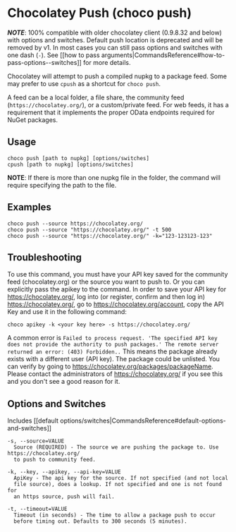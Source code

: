 # Chocolatey Push (choco push)
***NOTE***: 100% compatible with older chocolatey client (0.9.8.32 and below) with options and switches. Default push location is deprecated and will be removed by v1. In most cases you can still pass options and switches with one dash (`-`). See [[how to pass arguments|CommandsReference#how-to-pass-options--switches]] for more details.

Chocolatey will attempt to push a compiled nupkg to a package feed.
 Some may prefer to use `cpush` as a shortcut for `choco push`.

A feed can be a local folder, a file share, the community feed
 (`https://chocolatey.org/`), or a custom/private feed. For web
 feeds, it has a requirement that it implements the proper OData
 endpoints required for NuGet packages.

## Usage

    choco push [path to nupkg] [options/switches]
    cpush [path to nupkg] [options/switches]

**NOTE**: If there is more than one nupkg file in the folder, the command
 will require specifying the path to the file.

## Examples

    choco push --source https://chocolatey.org/
    choco push --source "https://chocolatey.org/" -t 500
    choco push --source "https://chocolatey.org/" -k="123-123123-123"

## Troubleshooting

To use this command, you must have your API key saved for the community
 feed (chocolatey.org) or the source you want to push to. Or you can
 explicitly pass the apikey to the command. In order to save your API
 key for https://chocolatey.org/, log into (or register, confirm and
 then log in) https://chocolatey.org/, go to https://chocolatey.org/account,
 copy the API Key and use it in the following command:

    choco apikey -k <your key here> -s https://chocolatey.org/

A common error is `Failed to process request. 'The specified API key
 does not provide the authority to push packages.' The remote server
 returned an error: (403) Forbidden..` This means the package already
 exists with a different user (API key). The package could be unlisted.
 You can verify by going to https://chocolatey.org/packages/packageName.
 Please contact the administrators of https://chocolatey.org/ if you see this
 and you don't see a good reason for it.


## Options and Switches

Includes [[default options/switches|CommandsReference#default-options-and-switches]]

```
-s, --source=VALUE
  Source (REQUIRED) - The source we are pushing the package to. Use https://chocolatey.org/
  to push to community feed.

-k, --key, --apikey, --api-key=VALUE
  ApiKey - The api key for the source. If not specified (and not local
  file source), does a lookup. If not specified and one is not found for
  an https source, push will fail.

-t, --timeout=VALUE
  Timeout (in seconds) - The time to allow a package push to occur
  before timing out. Defaults to 300 seconds (5 minutes).
```
